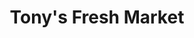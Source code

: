 ---
title: "Tony's Fresh Market"
url: /chicago/tonys-fresh-market-west-belmont-avenue/
shop: supermarket
---